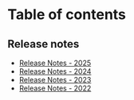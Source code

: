 # Table of contents

## Release notes

* [Release Notes - 2025](docs/Release%20Notes%20-%202025.md)
* [Release Notes - 2024](docs/Release%20Notes%20-%202024.md)
* [Release Notes - 2023](docs/Release%20Notes%20-%202023.md)
* [Release Notes - 2022](docs/Release%20Notes%20-%202022.md)
